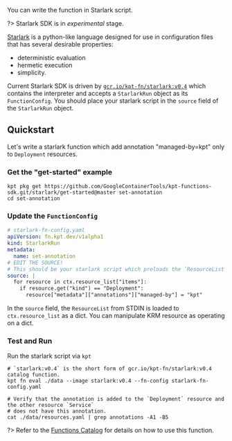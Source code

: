 You can write the function in Starlark script.

?> Starlark SDK is in *experimental* stage.

[Starlark] is a python-like language designed for use in configuration files that has several desirable properties:
* deterministic evaluation
* hermetic execution 
* simplicity.

Current Starlark SDK is driven by [`gcr.io/kpt-fn/starlark:v0.4`] which contains the interpreter and accepts 
a `StarlarkRun` object as its `FunctionConfig`. You should place your starlark script in the `source` field
of the `StarlarkRun` object. 

## Quickstart

Let's write a starlark function which add annotation "managed-by=kpt" only to `Deployment` resources.

### Get the "get-started" example

```shell
kpt pkg get https://github.com/GoogleContainerTools/kpt-functions-sdk.git/starlark/get-started@master set-annotation
cd set-annotation
```

### Update the `FunctionConfig`
```yaml
# starlark-fn-config.yaml
apiVersion: fn.kpt.dev/v1alpha1
kind: StarlarkRun
metadata:
  name: set-annotation
# EDIT THE SOURCE! 
# This should be your starlark script which preloads the `ResourceList` to `ctx.resource_list`
source: |
  for resource in ctx.resource_list["items"]:
    if resource.get("kind") == "Deployment":
      resource["metadata"]["annotations"]["managed-by"] = "kpt"
```
In the `source` field, the `ResourceList` from STDIN is loaded to `ctx.resource_list` as a dict. 
You can manipulate KRM resource as operating on a dict.

### Test and Run

Run the starlark script via `kpt`   
```shell
# `starlark:v0.4` is the short form of gcr.io/kpt-fn/starlark:v0.4 catalog function. 
kpt fn eval ./data --image starlark:v0.4 --fn-config starlark-fn-config.yaml

# Verify that the annotation is added to the `Deployment` resource and the other resource `Service` 
# does not have this annotation.
cat ./data/resources.yaml | grep annotations -A1 -B5
```

?> Refer to the [Functions Catalog](https://catalog.kpt.dev/starlark/v0.4/) for
details on how to use this function.

[`gcr.io/kpt-fn/starlark:v0.4`]: https://catalog.kpt.dev/starlark/v0.4/
[Starlark]: https://github.com/bazelbuild/starlark#starlark